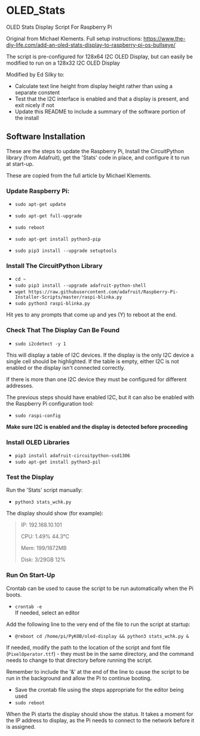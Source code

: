 # OLED_Stats
OLED Stats Display Script For Raspberry Pi

Original from Michael Klements.
Full setup instructions: https://www.the-diy-life.com/add-an-oled-stats-display-to-raspberry-pi-os-bullseye/

The script is pre-configured for 128x64 I2C OLED Display, but can easily be modified to run on a 128x32 I2C OLED Display

Modified by Ed Silky to:
* Calculate text line height from display height rather than using a separate constent
* Test that the I2C interface is enabled and that a display is present, and exit nicely if not
* Update this README to include a summary of the software portion of the install

## Software Installation
These are the steps to update the Raspberry Pi, Install the CircuitPython library (from Adafruit), get the 'Stats' code in place, and configure it to run at start-up.

These are copied from the full article by Michael Klements.
### Update Raspberry Pi:
* `sudo apt-get update`
* `sudo apt-get full-upgrade`
* `sudo reboot`
  
* `sudo apt-get install python3-pip`
* `sudo pip3 install --upgrade setuptools`
### Install The CircuitPython Library
* `cd ~`
* `sudo pip3 install --upgrade adafruit-python-shell`
* `wget https://raw.githubusercontent.com/adafruit/Raspberry-Pi-Installer-Scripts/master/raspi-blinka.py`
* `sudo python3 raspi-blinka.py`
  
Hit yes to any prompts that come up and yes (Y) to reboot at the end.
### Check That The Display Can Be Found
* `sudo i2cdetect -y 1`

This will display a table of I2C devices. If the display is the only I2C device a single cell should be highlighted. If the table is empty, either I2C is not enabled or the display isn't connected correctly.

If there is more than one I2C device they must be configured for different addresses.

The previous steps should have enabled I2C, but it can also be enabled with the Raspberry Pi configuration tool:
* `sudo raspi-config`

**Make sure I2C is enabled and the display is detected before proceeding**
### Install OLED Libraries
* `pip3 install adafruit-circuitpython-ssd1306`
* `sudo apt-get install python3-pil`
### Test the Display
Run the 'Stats' script manually:
* `python3 stats_wchk.py`

The display should show (for example):
> IP: 192.168.10.101
>
> CPU: 1.49%  44.3°C
>
> Mem: 199/1872MB
>
> Disk: 3/29GB 12%
### Run On Start-Up
Crontab can be used to cause the script to be run automatically when the Pi boots.
* `crontab -e` <br/>
  If needed, select an editor

Add the following line to the very end of the file to run the script at startup:
* `@reboot cd /home/pi/PyKOB/oled-display && python3 stats_wchk.py &`

If needed, modify the path to the location of the script and font file (`PixelOperator.ttf`) - they must be in the same directory, and the command needs to change to that directory before running the script.

Remember to include the '&' at the end of the line to cause the script to be run in the background and allow the Pi to continue booting.

* Save the crontab file using the steps appropriate for the editor being used
* `sudo reboot`

When the Pi starts the display should show the status. It takes a moment for the IP address to display, as the Pi needs to connect to the network before it is assigned.
